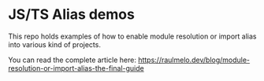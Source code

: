 # JS/TS Alias demos

This repo holds examples of how to enable module resolution or import alias into various kind of projects.

You can read the complete article here: https://raulmelo.dev/blog/module-resolution-or-import-alias-the-final-guide
